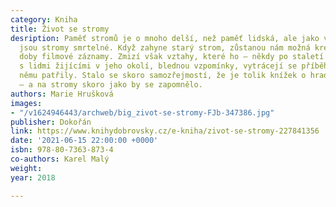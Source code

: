 ```yaml
---
category: Kniha
title: Život se stromy
desription: Paměť stromů je o mnoho delší, než paměť lidská, ale jako vše, co žije,
  jsou stromy smrtelné. Když zahyne starý strom, zůstanou nám možná kresby, z novější
  doby filmové záznamy. Zmizí však vztahy, které ho – někdy po staletí – spojovaly
  s lidmi žijícími v jeho okolí, blednou vzpomínky, vytrácejí se příběhy, které k
  němu patřily. Stalo se skoro samozřejmostí, že je tolik knížek o hradech a zámcích
  – a na stromy skoro jako by se zapomnělo.
authors: Marie Hrušková
images:
- "/v1624946443/archweb/big_zivot-se-stromy-FJb-347386.jpg"
publisher: Dokořán
link: https://www.knihydobrovsky.cz/e-kniha/zivot-se-stromy-227841356
date: '2021-06-15 22:00:00 +0000'
isbn: 978-80-7363-873-4
co-authors: Karel Malý
weight: 
year: 2018

---
```

